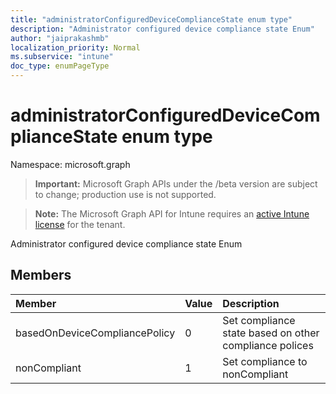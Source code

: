 ```yaml
---
title: "administratorConfiguredDeviceComplianceState enum type"
description: "Administrator configured device compliance state Enum"
author: "jaiprakashmb"
localization_priority: Normal
ms.subservice: "intune"
doc_type: enumPageType
---
```


# administratorConfiguredDeviceComplianceState enum type

Namespace: microsoft.graph
> **Important:** Microsoft Graph APIs under the /beta version are subject to change; production use is not supported.

> **Note:** The Microsoft Graph API for Intune requires an [active Intune license](https://go.microsoft.com/fwlink/?linkid=839381) for the tenant.


Administrator configured device compliance state Enum

## Members
|Member|Value|Description|
|:---|:---|:---|
|basedOnDeviceCompliancePolicy|0|Set compliance state based on other compliance polices|
|nonCompliant|1|Set compliance to nonCompliant|
